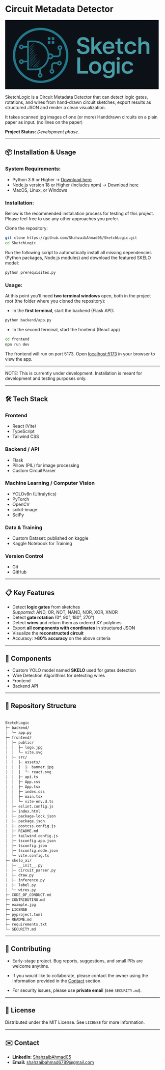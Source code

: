 # Circuit Metadata Detector

<img src="frontend/src/assets/banner.jpg" alt="Banner" width="500"/>


SketchLogic is a Circuit Metadata Detector that can detect logic gates, rotations, and wires from hand-drawn circuit sketches, export results as structured JSON and render a clean visualization.

It takes scanned jpg images of one (or more) Handdrawn circuits on a plain paper as input. (no lines on the paper) 

**Project Status:** *Development phase.* 

---

## 📦 Installation & Usage

### System Requirements: 

- Python 3.9 or Higher -> <a href="https://www.python.org/downloads/" target="_blank">Download here</a>
- Node.js version 18 or Higher (includes npm) -> <a href="https://nodejs.org/en/download/" target="_blank">Download here</a>
- MacOS, Linux, or Windows

### Installation:

Bellow is the recommended installation process for testing of this project. Please feel free to use any other approaches you prefer.

Clone the repository:

```bash
git clone https://github.com/ShahzaibAhmad05/SketchLogic.git
cd SketchLogic
````

Run the following script to automatically install all missing dependencies 
(Python packages, Node.js modules) and download the featured SKELO model:

```bash
python prerequisites.py
````

### Usage:

At this point you’ll need **two terminal windows** open, both in the project root (the folder where you cloned the repository):

- In the **first terminal**, start the backend (Flask API):

```bash
python backend/app.py
````

- In the second terminal, start the frontend (React app)

```bash
cd frontend
npm run dev
````

The frontend will run on port 5173. Open <a href="http://localhost:5173/" target="_blank">localhost:5173</a> in your browser to view the app.

---

NOTE: This is currently under development. Installation is meant for development and testing purposes only.

---

## 🛠️ Tech Stack

### Frontend
- React (Vite)
- TypeScript
- Tailwind CSS
  
### Backend / API
- Flask
- Pillow (PIL) for image processing
- Custom CircuitParser

### Machine Learning / Computer Vision
- YOLOv8n (Ultralytics)
- PyTorch
- OpenCV
- scikit-image
- SciPy

### Data & Training
- Custom Dataset: published on kaggle
- Kaggle Notebook for Training

### Version Control
- Git
- GitHub

---

## 📋 Key Features
- Detect **logic gates** from sketches  
  *Supported:* AND, OR, NOT, NAND, NOR, XOR, XNOR
- Detect **gate rotation** (0°, 90°, 180°, 270°)
- Detect **wires** and return them as ordered XY polylines
- Export **all components with coordinates** in structured JSON
- Visualize the **reconstructed circuit**
- Accuracy: **>80% accuracy** on the above criteria

---

## 🔧 Components
- Custom YOLO model named **SKELO** used for gates detection
- Wire Detection Algorithms for detecting wires
- Frontend
- Backend API

---

## 📂 Repository Structure
```

SketchLogic
├─ backend/
│  └─ app.py
├─ frontend/
│  ├─ public/
│  │  ├─ logo.jpg
│  │  └─ vite.svg
│  ├─ src/
│  │  ├─ assets/
│  │  │  ├─ banner.jpg
│  │  │  └─ react.svg
│  │  ├─ api.ts
│  │  ├─ App.css
│  │  ├─ App.tsx
│  │  ├─ index.css
│  │  ├─ main.tsx
│  │  └─ vite-env.d.ts
│  ├─ eslint.config.js
│  ├─ index.html
│  ├─ package-lock.json
│  ├─ package.json
│  ├─ postcss.config.js
│  ├─ README.md
│  ├─ tailwind.config.js
│  ├─ tsconfig.app.json
│  ├─ tsconfig.json
│  ├─ tsconfig.node.json
│  └─ vite.config.ts
├─ skelo_ai/
│  ├─ __init__.py
│  ├─ circuit_parser.py
│  ├─ draw.py
│  ├─ inference.py
│  ├─ label.py
│  └─ wires.py
├─ CODE_OF_CONDUCT.md
├─ CONTRIBUTING.md
├─ example.jpg
├─ LICENSE
├─ pyproject.toml
├─ README.md
├─ requirements.txt
└─ SECURITY.md

````

---

## 🤝 Contributing

- Early-stage project. Bug reports, suggestions, and small PRs are welcome anytime.

- If you would like to collaborate, please contact the owner using the information provided in the [Contact](#contact) section.

- For security issues, please use **private email** (see `SECURITY.md`).

---

## 📄 License

Distributed under the MIT License. See `LICENSE` for more information.


---

## ✉️ Contact

* **LinkedIn:** [ShahzaibAhmad05](https://www.linkedin.com/in/shahzaibahmad05)
* **Email:** [shahzaibahmad6789@gmail.com](mailto:shahzaibahmad6789@gmail.com)
